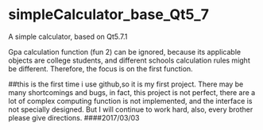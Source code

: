 # simpleCalculator_base_Qt5_7
A simple calculator, based on Qt5.7.1

Gpa calculation function (fun 2) can be ignored, because its applicable objects are college students, and different schools calculation
rules might be different. Therefore, the focus is on the first function.

##this is the first time i use github,so it is my first project.
There may be many shortcomings and bugs, in fact, this project is not perfect, there are a lot of complex computing function is not
implemented, and the interface is not specially designed. But I will continue to work hard, also, every brother please give directions.
####2017/03/03
